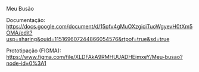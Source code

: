 Meu Busão




Documentação:
https://docs.google.com/document/d/15pfv4gMuOXzgiciTuoWgyevH0tXm5OMA/edit?usp=sharing&ouid=115169607244866054576&rtpof=true&sd=true


Prototipação (FIGMA):
https://www.figma.com/file/XLDFAkA9RMHUUADHEimxeY/Meu-busao?node-id=0%3A1
